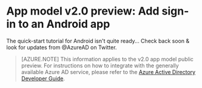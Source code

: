 <properties
	pageTitle="App Model v2.0 Andoid App | Microsoft Azure"
	description="How to build an Android app that signs users in with both personal Microsoft Account and work or school accounts."
	services="active-directory"
	documentationCenter=""
	authors="dstrockis"
	manager="mbaldwin"
	editor=""/>

<tags
	ms.service="active-directory"
	ms.workload="identity"
  ms.tgt_pltfrm="mobile-android"
	ms.devlang="java"
	ms.topic="article"
	ms.date="09/11/2015"
	ms.author="brandwe"/>

# App model v2.0 preview: Add sign-in to an Android app

The quick-start tutorial for Android isn't quite ready... Check back soon & look for updates from @AzureAD on Twitter.

> [AZURE.NOTE]
This information applies to the v2.0 app model public preview.  For instructions on how to integrate with the generally available Azure AD service, please refer to the [Azure Active Directory Developer Guide](active-directory-developers-guide.md).
